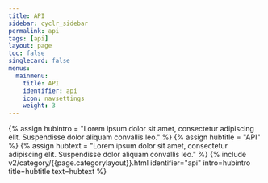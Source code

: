 ```yaml
---
title: API
sidebar: cyclr_sidebar
permalink: api
tags: [api]
layout: page
toc: false
singlecard: false
menus:
  mainmenu:
    title: API
    identifier: api
    icon: navsettings
    weight: 3
---
```

{% assign hubintro = "Lorem ipsum dolor sit amet, consectetur adipiscing elit. Suspendisse dolor aliquam convallis leo." %}
{% assign hubtitle = "API" %}
{% assign hubtext = "Lorem ipsum dolor sit amet, consectetur adipiscing elit. Suspendisse dolor aliquam convallis leo." %}
{% include v2/category/{{page.categorylayout}}.html identifier="api" intro=hubintro title=hubtitle text=hubtext %}